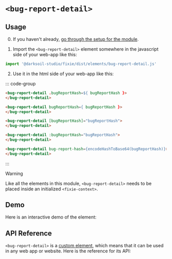 # `<bug-report-detail>`

## Usage

0. If you haven't already, [go through the setup for the module](/setup).

1. Import the `<bug-report-detail>` element somewhere in the javascript side of your web-app like this:

```js
import '@darksoil-studio/fixie/dist/elements/bug-report-detail.js'
```

2. Use it in the html side of your web-app like this:

::: code-group
```html [Lit]
<bug-report-detail .bugReportHash=${ bugReportHash }>
</bug-report-detail>
```

```html [React]
<bug-report-detail bugReportHash={ bugReportHash }>
</bug-report-detail>
```

```html [Angular]
<bug-report-detail [bugReportHash]="bugReportHash">
</bug-report-detail>
```

```html [Vue]
<bug-report-detail :bugReportHash="bugReportHash">
</bug-report-detail>
```

```html [Svelte]
<bug-report-detail bug-report-hash={encodeHashToBase64(bugReportHash)}>
</bug-report-detail>
```
:::


> [!WARNING]
> Like all the elements in this module, `<bug-report-detail>` needs to be placed inside an initialized `<fixie-context>`.

## Demo

Here is an interactive demo of the element:

<element-demo>
</element-demo>

<script setup>
import { onMounted } from "vue";
import { ProfilesClient, ProfilesStore } from '@darksoil-studio/profiles-zome';
import { demoProfiles, ProfilesZomeMock } from '@darksoil-studio/profiles-zome/dist/mocks.js';
import { decodeHashFromBase64, encodeHashToBase64 } from '@holochain/client';
import { render } from "lit";
import { html, unsafeStatic } from "lit/static-html.js";

import { FixieZomeMock, sampleBugReport } from "../../ui/src/mocks.ts";
import { FixieStore } from "../../ui/src/fixie-store.ts";
import { FixieClient } from "../../ui/src/fixie-client.ts";

onMounted(async () => {
  // Elements need to be imported on the client side, not the SSR side
  // Reference: https://vitepress.dev/guide/ssr-compat#importing-in-mounted-hook
  await import('@api-viewer/docs/lib/api-docs.js');
  await import('@api-viewer/demo/lib/api-demo.js');
  await import('@darksoil-studio/profiles-zome/dist/elements/profiles-context.js');
  if (!customElements.get('fixie-context')) await import('../../ui/src/elements/fixie-context.ts');
  if (!customElements.get('bug-report-detail')) await import('../../ui/src/elements/bug-report-detail.ts');

  const profiles = await demoProfiles();

  const profilesMock = new ProfilesZomeMock(
    profiles,
    Array.from(profiles.keys())[0]
  );
  const profilesStore = new ProfilesStore(new ProfilesClient(profilesMock, "fixie_test"));

  const mock = new FixieZomeMock();
  const client = new FixieClient(mock, "fixie_test");

  const bugReport = await sampleBugReport(client);

  const record = await mock.create_bug_report(bugReport);

  const store = new FixieStore(client);
  
  render(html`
    <profiles-context .store=${profilesStore}>
      <fixie-context .store=${store}>
        <api-demo src="custom-elements.json" only="bug-report-detail" exclude-knobs="store">
          <template data-element="bug-report-detail" data-target="host">
            <bug-report-detail bug-report-hash="${unsafeStatic(encodeHashToBase64(record.signed_action.hashed.hash))}"></bug-report-detail>
          </template>
        </api-demo>
      </fixie-context>
    </profiles-context>
  `, document.querySelector('element-demo'))
  })


</script>

## API Reference

`<bug-report-detail>` is a [custom element](https://web.dev/articles/custom-elements-v1), which means that it can be used in any web app or website. Here is the reference for its API:

<api-docs src="custom-elements.json" only="bug-report-detail">
</api-docs>
